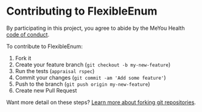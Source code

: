 # Contributing to FlexibleEnum

By participating in this project, you agree to abide by the MeYou Health [code of conduct].

[code of conduct]: http://engineering.meyouhealth.com/open-source/code-of-conduct

To contribute to FlexibleEnum:

1. Fork it
2. Create your feature branch (`git checkout -b my-new-feature`)
3. Run the tests (`appraisal rspec`)
4. Commit your changes (`git commit -am 'Add some feature'`)
5. Push to the branch (`git push origin my-new-feature`)
6. Create new Pull Request

Want more detail on these steps? [Learn more about forking git
repositories](https://guides.github.com/activities/forking/).
